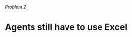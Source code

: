 _Problem 2_

# Agents still have to use Excel

<!-- ./components/SelfPromo.vue -->
<SelfPromo />

<!--
- Welcome
-->
